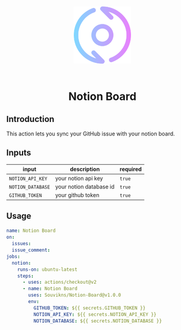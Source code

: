 <h1 align="center">

<img src="./iterative.png" alt="logo" width="150" />

<br>
<br>

Notion Board

</h1>

## Introduction 
This action lets you sync your GitHub issue with your notion board. 

## Inputs

|input|description|required|
|-----|-----------|--------|
|`NOTION_API_KEY`|your notion api key|`true`|
|`NOTION_DATABASE`|your notion database id|`true`|
|`GITHUB_TOKEN`|your github token|`true`|

## Usage
```yml
name: Notion Board
on:
  issues:
  issue_comment:
jobs:
  notion:
    runs-on: ubuntu-latest
    steps:
      - uses: actions/checkout@v2
      - name: Notion Board
        uses: Souvikns/Notion-Board@v1.0.0
        env: 
          GITHUB_TOKEN: ${{ secrets.GITHUB_TOKEN }}
          NOTION_API_KEY: ${{ secrets.NOTION_API_KEY }}
          NOTION_DATABASE: ${{ secrets.NOTION_DATABASE }}
```